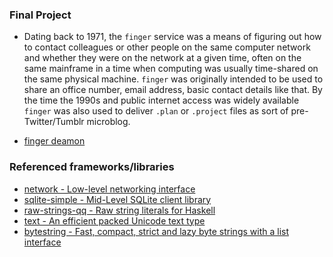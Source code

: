 ### Final Project
 - Dating back to 1971, the `finger` service was a means of figuring out how to contact colleagues or other people on the same
   computer network and whether they were on the network at a given time, often on the same mainframe in a time when computing was
   usually time-shared on the same physical machine. `finger` was originally intended to be used to share an office number, email
   address, basic contact details like that. By the time the 1990s and public internet access was widely available `finger` was
   also used to deliver `.plan` or `.project` files as sort of pre-Twitter/Tumblr microblog.

 - [finger deamon](http://www.rajivshah.com/Case_Studies/Finger/Finger.htm)

### Referenced frameworks/libraries
 - [network - Low-level networking interface](https://hackage.haskell.org/package/network)
 - [sqlite-simple - Mid-Level SQLite client library](https://hackage.haskell.org/package/sqlite-simple)
 - [raw-strings-qq - Raw string literals for Haskell](https://hackage.haskell.org/package/raw-strings-qq)
 - [text - An efficient packed Unicode text type](http://hackage.haskell.org/package/text)
 - [bytestring - Fast, compact, strict and lazy byte strings with a list interface](https://hackage.haskell.org/package/bytestring)
